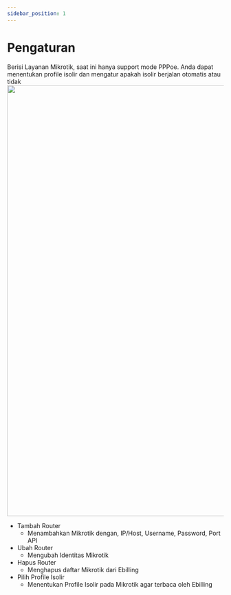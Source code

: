 ```yaml
---
sidebar_position: 1
---
```


# Pengaturan

Berisi Layanan Mikrotik, saat ini hanya support mode PPPoe. Anda dapat menentukan profile isolir dan mengatur apakah isolir berjalan otomatis atau tidak
<img src='https://github.com/GMDP-Developers/Billing-ISP/assets/52855068/3aeb9b1c-d0d6-4a89-b093-89b071a59274' width='1000px' /> <br/>

* Tambah Router
  - Menambahkan Mikrotik dengan, IP/Host, Username, Password, Port API
* Ubah Router
  - Mengubah Identitas Mikrotik
* Hapus Router
  - Menghapus daftar Mikrotik dari Ebilling
* Pilih Profile Isolir
  - Menentukan Profile Isolir pada Mikrotik agar terbaca oleh Ebilling
